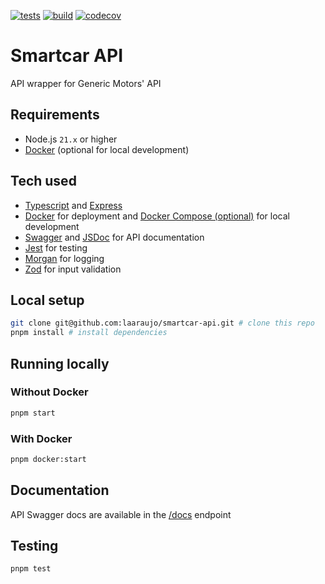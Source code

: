 [![tests](https://github.com/laaraujo/smartcar-api/actions/workflows/tests.yml/badge.svg?branch=main)](https://github.com/laaraujo/smartcar-api/actions/workflows/tests.yml)
[![build](https://github.com/laaraujo/smartcar-api/actions/workflows/build.yml/badge.svg?branch=main)](https://github.com/laaraujo/smartcar-api/actions/workflows/build.yml)
[![codecov](https://codecov.io/gh/laaraujo/smartcar-api/graph/badge.svg?token=pBVQTop2J1)](https://codecov.io/gh/laaraujo/smartcar-api)

# Smartcar API

API wrapper for Generic Motors' API

## Requirements

- Node.js `21.x` or higher
- [Docker](https://www.docker.com/) (optional for local development)

## Tech used

- [Typescript](https://www.typescriptlang.org/) and [Express](https://expressjs.com/)
- [Docker](https://www.docker.com/) for deployment and [Docker Compose (optional)](https://docs.docker.com/compose/) for local development
- [Swagger](https://swagger.io/) and [JSDoc](https://jsdoc.app/) for API documentation
- [Jest](https://jestjs.io/) for testing
- [Morgan](https://expressjs.com/en/resources/middleware/morgan.html) for logging
- [Zod](https://zod.dev/) for input validation

## Local setup

```sh
git clone git@github.com:laaraujo/smartcar-api.git # clone this repo
pnpm install # install dependencies
```

## Running locally

### Without Docker

```sh
pnpm start
```

### With Docker

```sh
pnpm docker:start
```

## Documentation

API Swagger docs are available in the [/docs](http://localhost:3000/docs) endpoint

## Testing

```
pnpm test
```
